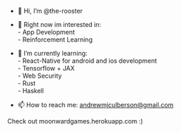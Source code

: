 - 👋 Hi, I’m @the-rooster

- 👀 Right now im interested in:</br>
      - App Development<br/>
      - Reinforcement Learning <br/>
      
- 🌱 I’m currently learning:</br>
      -  React-Native for android and ios development</br>
      -  Tensorflow + JAX</br>
      -  Web Security</br>
      -  Rust</br>
      -  Haskell</br>

- 📫 How to reach me: andrewmjculberson@gmail.com

Check out moonwardgames.herokuapp.com :)

